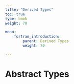 ```yaml
---
title: "Derived Types"
toc: true
type: book
weight: 70

menu:
    fortran_introduction:
        parent: Derived Types
        weight: 70

---
```

# Abstract Types
